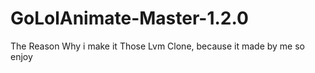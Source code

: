 # GoLolAnimate-Master-1.2.0
The Reason Why i make it Those Lvm Clone, because it made by me so enjoy

